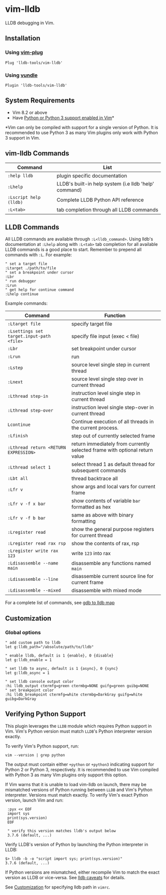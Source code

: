 vim-lldb
========

LLDB debugging in Vim.


Installation
------------

### Using [vim-plug](https://github.com/junegunn/vim-plug)

```vim
Plug 'lldb-tools/vim-lldb'
```

### Using [vundle](https://github.com/VundleVim/Vundle.Vim)

```vim
Plugin 'lldb-tools/vim-lldb'
```

System Requirements
-------------------

- Vim 8.2 or above
- Have [Python or Python 3 support enabled in Vim](#verifying-python-support)*

*Vim can only be compiled with support for a single version of Python. It is recommended to use Python 3 as many Vim plugins only work with Python 3 support in Vim.

vim-lldb Commands
--------

| Command           | List                                                                    |
| ---               | ---                                                                     |
| `:help lldb`      | plugin specific documentation                                           |
| `:Lhelp`          | LLDB's built-in help system (i.e lldb 'help' command)                   |
| `:Lscript help (lldb)` | Complete LLDB Python API reference                                |
| `:L<tab>`         | tab completion through all LLDB commands                                |



LLDB Commands
-------------

All LLDB commands are available through `:L<lldb_command>`. Using lldb's documentation at `:Lhelp` along with `:L<tab>` tab completion for all available LLDB commands is a good place to start. Remember to prepend all commands with `:L`.
For example:

```vim
" set a target file
:Ltarget ./path/to/file
" set a breakpoint under cursor
:Lbr
" run debugger
:Lrun
" get help for continue command
:Lhelp continue
```

Example commands:


| Command           | Function                                                                    |
| ---               | ---                                                                     |
| `:Ltarget file`   | specify target file                                                     |
| `:Lsettings set target.input-path <file>` | specify file input (exec < file)                |
| `:Lbr`            | set breakpoint under cursor                                             |
| `:Lrun`           | run                                                                     |
| `:Lstep`          | source level single step in current thread                              |
| `:Lnext`          | source level single step over in current thread                         |
| `:Lthread step-in` | instruction level single step in current thread                         |
| `:Lthread step-over` | instruction level single step-over in current thread                    |
| `Lcontinue`       | Continue execution of all threads in the current process.               |
| `:Lfinish`        | step out of currently selected frame                                    |
| `:Lthread return <RETURN EXPRESSION>`| return immediately from currently selected frame with optional return value |
| `:Lthread select 1`| select thread 1 as default thread for subsequent commands              |
| `:Lbt all`         | thread backtrace all                                                   |
| `:Lfr v`          | show args and local vars for current frame                              |
| `:Lfr v -f x bar` | show contents of variable `bar` formatted as hex                        |
| `:Lfr v -f b bar` | same as above with binary formatting                                    |
| `:Lregister read`  | show the general purpose registers for current thread                  |
| `:Lregister read rax rsp`  | show the contents of rax, rsp                                  |
| `:Lregister write rax 123`  | write `123` into rax                                          |
| `:Ldisassemble --name main` | disassemble any functions named `main`                        |
| `:Ldisassemble --line` | disassemble current source line for current frame                  |
| `:Ldisassemble --mixed` | disassemble with mixed mode                                       |



For a complete list of commands, see [gdb to lldb map](https://lldb.llvm.org/use/map.html)


Customization
-------------

### Global options


```vim
" add custom path to lldb
let g:lldb_path="/absolute/path/to/lldb"
```

```vim
" enable lldb, default is 1 {enable}, 0 {disable}
let g:lldb_enable = 1
```

```vim
" set lldb to async, default is 1 {async}, 0 {sync}
let g:lldb_async = 1
```

```vim
" set lldb console output color
:hi lldb_output ctermfg=green ctermbg=NONE guifg=green guibg=NONE
" set breakpoint color
:hi lldb_breakpoint ctermfg=white ctermbg=DarkGray guifg=white guibg=DarkGray
```


Verifying Python Support
------------------------

This plugin leverages the `LLDB` module which requires Python support in Vim. Vim's Python version must match `LLDB`'s Python interpreter version exactly.

To verify Vim's Python support, run:

    vim --version | grep python

The output must contain either `+python` or `+python3` indicating support for Python 2 or Python 3, respectively. It is recommended to use Vim compiled with Python 3 as many Vim plugins only support this option.

If Vim warns that it is unable to load vim-lldb on launch, there may be mismatched versions of Python running between `LLDB` and Vim's Python interpreter. Versions must match exactly. To verify Vim's exact Python version, launch Vim and run: 
 
     :pyx << EOF
     import sys
     print(sys.version)
     EOF
     
     " verify this version matches lldb's output below
     3.7.6 (default, ...)



Verify LLDB's version of Python by launching the Python interpreter in LLDB: 

    $> lldb -b -o "script import sys; print(sys.version)"
    3.7.6 (default, ...)


If Python versions are mismatched, either recompile Vim to match the exact version as LLDB or vice-versa. See [lldb caveats](https://lldb.llvm.org/resources/caveats.html) for details.

See [Customization](#customization) for specifying lldb path in `vimrc`.


